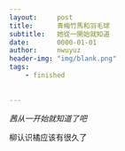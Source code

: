 ```yaml
---
layout:     post
title:      青梅竹馬和羽毛球
subtitle:   她從一開始就知道
date:       0000-01-01
author:     nwuyuz
header-img: "img/blank.png"
tags:
    - finished
    
    
---
```



*茜从一开始就知道了吧*

柳认识橘应该有很久了

